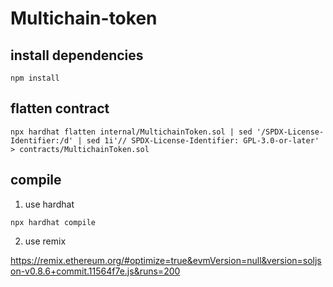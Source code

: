 # Multichain-token

## install dependencies

```shell
npm install
```

## flatten contract

```shell
npx hardhat flatten internal/MultichainToken.sol | sed '/SPDX-License-Identifier:/d' | sed 1i'// SPDX-License-Identifier: GPL-3.0-or-later' > contracts/MultichainToken.sol
```


## compile

1. use hardhat

```shell
npx hardhat compile
```

2. use remix

<https://remix.ethereum.org/#optimize=true&evmVersion=null&version=soljson-v0.8.6+commit.11564f7e.js&runs=200>
